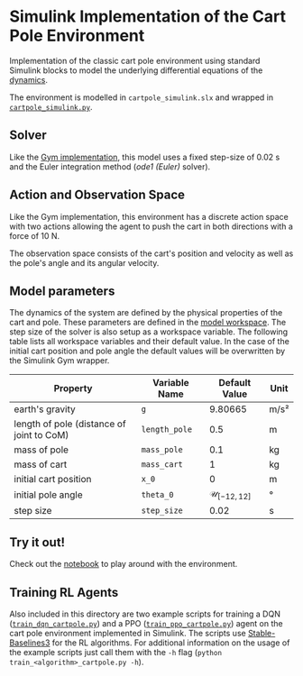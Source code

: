 # Simulink Implementation of the Cart Pole Environment

Implementation of the classic cart pole environment using standard Simulink blocks to model the underlying differential equations of the [dynamics](https://coneural.org/florian/papers/05_cart_pole.pdf).

The environment is modelled in `cartpole_simulink.slx` and wrapped in [`cartpole_simulink.py`](./cartpole_simulink.py).

## Solver

Like the [Gym implementation](https://github.com/openai/gym/blob/v0.21.0/gym/envs/classic_control/cartpole.py), this model uses a fixed step-size of 0.02 s and the Euler integration method (*ode1 (Euler)* solver).

## Action and Observation Space

Like the Gym implementation, this environment has a discrete action space with two actions allowing the agent to push the cart in both directions with a force of 10 N.

The observation space consists of the cart's position and velocity as well as the pole's angle and its angular velocity.

## Model parameters

The dynamics of the system are defined by the physical properties of the cart and pole. These parameters are defined in the [model workspace](https://www.mathworks.com/help/simulink/ug/using-model-workspaces.html). The step size of the solver is also setup as a workspace variable. The following table lists all workspace variables and their default value. In the case of the initial cart position and pole angle the default values will be overwritten by the Simulink Gym wrapper.

| Property                                  | Variable Name | Default Value             | Unit |
| ----------------------------------------- | ------------- | ------------------------- | ---- |
| earth's gravity                           | `g`           | 9.80665                   | m/s² |
| length of pole (distance of joint to CoM) | `length_pole` | 0.5                       | m    |
| mass of pole                              | `mass_pole`   | 0.1                       | kg   |
| mass of cart                              | `mass_cart`   | 1                         | kg   |
| initial cart position                     | `x_0`         | 0                         | m    |
| initial pole angle                        | `theta_0`     | $\mathcal{U}_{[-12, 12]}$ | °    |
| step size                                 | `step_size`   | 0.02                      | s    |

## Try it out!

Check out the [notebook](./cartpole_simulink.ipynb) to play around with the environment.

## Training RL Agents

Also included in this directory are two example scripts for training a DQN ([`train_dqn_cartpole.py`](./train_dqn_cartpole.py)) and a PPO ([`train_ppo_cartpole.py`](./train_ppo_cartpole.py)) agent on the cart pole environment implemented in Simulink. The scripts use [Stable-Baselines3](https://stable-baselines3.readthedocs.io/en/master/) for the RL algorithms. For additional information on the usage of the example scripts just call them with the `-h` flag (`python train_<algorithm>_cartpole.py -h`).
